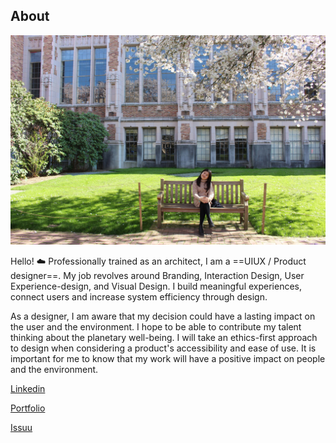 ## About

![Hello](images/home/profile-min.jpeg)

Hello! :cloud: Professionally trained as an architect, I am a ==UIUX / Product designer==. My job revolves around Branding, Interaction Design, User Experience-design, and Visual Design. I build meaningful experiences, connect users and increase system efficiency through design. 

As a designer, I am aware that my decision could have a lasting impact on the user and the environment. I hope to be able to contribute my talent thinking about the planetary well-being. I will take an ethics-first approach to design when considering a product's accessibility and ease of use. It is important for me to know that my work will have a positive impact on people and the environment.

[Linkedin](https://my.linkedin.com/in/wen-qian-chua-a1a6451b0)

[Portfolio](https://wen-qian-chua.webflow.io/)

[Issuu](https://issuu.com/wenqianchua)
